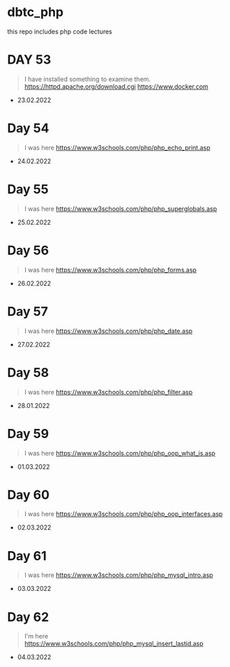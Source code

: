 # dbtc_php
this repo includes php code lectures

# DAY 53
> I have installed something to examine them.
> https://httpd.apache.org/download.cgi
> https://www.docker.com
- 23.02.2022 

# Day 54
> I was here https://www.w3schools.com/php/php_echo_print.asp
- 24.02.2022

# Day 55
> I was here https://www.w3schools.com/php/php_superglobals.asp
- 25.02.2022

# Day 56
> I was here https://www.w3schools.com/php/php_forms.asp
- 26.02.2022

# Day 57
> I was here https://www.w3schools.com/php/php_date.asp
- 27.02.2022

# Day 58
> I was here https://www.w3schools.com/php/php_filter.asp
- 28.01.2022

# Day 59
> I was here https://www.w3schools.com/php/php_oop_what_is.asp
- 01.03.2022

# Day 60
> I was here https://www.w3schools.com/php/php_oop_interfaces.asp
- 02.03.2022

# Day 61
> I was here https://www.w3schools.com/php/php_mysql_intro.asp
- 03.03.2022

# Day 62 
> I'm here https://www.w3schools.com/php/php_mysql_insert_lastid.asp
- 04.03.2022

